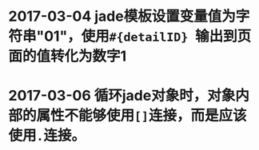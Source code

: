 ﻿# 2017-03-04 jade模板设置变量值为字符串"01"，使用`#{detailID} `输出到页面的值转化为数字1 
# 2017-03-06 循环jade对象时，对象内部的属性不能够使用`[]`连接，而是应该使用`.`连接。